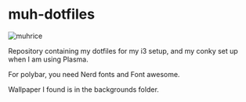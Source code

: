 # muh-dotfiles


![muhrice](https://user-images.githubusercontent.com/90001607/171930474-94116c10-c809-428d-899a-492cf6552952.png)




Repository containing my dotfiles for my i3 setup, and my conky set up when I am using Plasma. 

For polybar, you need Nerd fonts and Font awesome.

Wallpaper I found is in the backgrounds folder.
